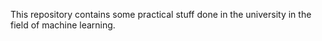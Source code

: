 This repository contains some practical stuff done in the university in the field of machine learning.

